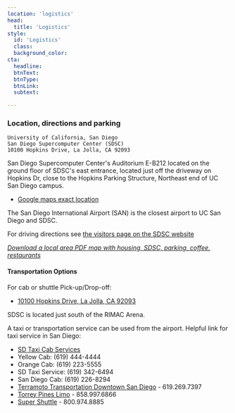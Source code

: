 ```yaml
---
location: 'logistics'
head:
  title: 'Logistics'
style:
  id: 'Logistics'
  class:
  background_color:  
cta:
  headline:
  btnText:
  btnType:
  btnLink:
  subtext:

---
```


### Location, directions and parking

```
University of California, San Diego
San Diego Supercomputer Center (SDSC)
10100 Hopkins Drive, La Jolla, CA 92093
```

San Diego Supercomputer Center's Auditorium E-B212 located on the ground floor of SDSC's east entrance, located just off the driveway on Hopkins Dr, close to the Hopkins Parking Structure, Northeast end of UC San Diego campus.
* [Google maps exact location](https://www.google.com/maps/place/32%C2%B053'04.0%22N+117%C2%B014'20.9%22W/@32.884443,-117.2413197,17z/data=!3m1!4b1!4m5!3m4!1s0x0:0x0!8m2!3d32.884443!4d-117.239131)

The San Diego International Airport (SAN) is the closest airport to UC San Diego and SDSC.

For driving directions see [the visitors page on the SDSC website](http://www.sdsc.edu/about_sdsc/visitor_info.html)

[*Download a local area PDF map with housing, SDSC, parking, coffee, restaurants*](/img/UCSDSummer2015_Mapv2.pdf)

#### Transportation Options

For cab or shuttle Pick-up/Drop-off:

* [10100 Hopkins Drive, La Jolla, CA 92093](https://www.google.com/maps?q=San+Diego+Supercomputer+Center,+10100+Hopkins+Drive,+La+Jolla,+CA&hl=en&sll=32.824552,-117.108978&sspn=0.439681,0.874786&oq=san&hq=San+Diego+Supercomputer+Center,+10100+Hopkins+Drive,+La+Jolla,+CA&t=m&z=14)

SDSC is located just south of the RIMAC Arena.

A taxi or transportation service can be used from the airport.
Helpful link for taxi service in San Diego:

* [SD Taxi Cab Services](http://www.taxifarefinder.com/)
* Yellow Cab: (619) 444-4444
* Orange Cab: (619) 223-5555
* SD Taxi Service: (619) 342-6494
* San Diego Cab: (619) 226-8294
* [Terramoto Transportation Downtown San Diego](http://www.terramoto.net/) - 619.269.7397
* [Torrey Pines Limo](http://www.torreypineslimo.com/) - 858.997.6866
* [Super Shuttle](http://www.supershuttle.com/Locations/SANAirportShuttleSanDiego.aspx) - 800.974.8885

